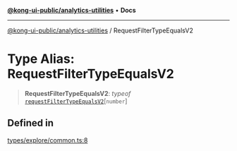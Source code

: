 [**@kong-ui-public/analytics-utilities**](../README.md) • **Docs**

***

[@kong-ui-public/analytics-utilities](../README.md) / RequestFilterTypeEqualsV2

# Type Alias: RequestFilterTypeEqualsV2

> **RequestFilterTypeEqualsV2**: *typeof* [`requestFilterTypeEqualsV2`](../variables/requestFilterTypeEqualsV2.md)\[`number`\]

## Defined in

[types/explore/common.ts:8](https://github.com/Kong/public-ui-components/blob/main/packages/analytics/analytics-utilities/src/types/explore/common.ts#L8)
